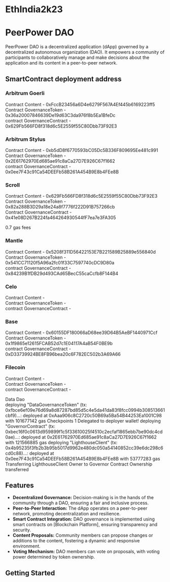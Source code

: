 # EthIndia2k23

# PeerPower DAO

PeerPower DAO is a decentralized application (dApp) governed by a decentralized autonomous organization (DAO). It empowers a community of participants to collaboratively manage and make decisions about the application and its content in a peer-to-peer network.

## SmartContract deployment address 

### Arbitrum Goerli
 
Contract Content - 0xFccB23456a6D4e6279F567A4Ef445b6169223ff5 </br>
Contract GovernanceToken - 0x36a20007846639De19d63C3da976f8b5Ea1BfeDc </br>
contract GovernanceContract - 0x629Fb566FD8f318d6c5E2559f55C80Dbb73F92E3 </br>

### Arbitrum Stylus

Contract Content - 0xb5dD8f6770593bC05Dc5B336F809695Ee481c991 </br>
Contract GovernanceToken - 0x2E61762970Ed685ae91c8aCa27D7E926C67f1662 </br>
contract GovernanceContract -  0x0ee7F43c91Ca54DEEFb58B261A454B9E8b4FEe8B </br>

### Scroll

Contract Content - 0x629Fb566FD8f318d6c5E2559f55C80Dbb73F92E3 </br>
Contract GovernanceToken - 0x82a288B3D29a18e24a8f7776f222D91B757266cb </br>
Contract GovernanceContract - 0x41e08D267B224fa464264930544fF7ea7e3FA305 </br>

0.7 gas fees

### Mantle

Contract Content - 0x5208f311D56422153E7B221589B25889e556840d </br>
Contract GovernanceToken - 0x541CC71120f5A96a2fc01f33C7597740cDC9D80a </br>
contract GovernanceContract - 0x84239B1fDB29d493CAd65BecC55caCcfb8F144B4 </br>

### Celo

Contract Content -  </br>
Contract GovernanceToken -  </br>
contract GovernanceContract -  </br>

### Base

Contract Content - 0x60155DF180066aD68ee39D64B5AeBF1440971Ccf </br>
Contract GovernanceToken - 0x1f9865e12615FCAB52d7c1E04117A4aB54F0BE9b </br>
contract GovernanceContract - 0xD33739924BE8FB96bea20c6F782EC502b3A69A66 </br>

### Filecoin

Contract Content -  </br>
Contract GovernanceToken -  </br>
contract GovernanceContract -  </br>

Data Dao </br>
deploying "DataGovernanceToken" (tx: 0xfbce6ef09e76d69a8d87287bd85d5c4e5da41da83f8fcc0994b308513661cbf9)...: deployed at 0xAaa906c8C2720c50B69a5Ba54B44253Ea1001C98 with 101677142 gas
Checkpoints 1
Delegated to deployer wallet!
deploying "GovernorContract" (tx: 0xbec16f0c0613d959899f1c5f33610025f4510c2ecfaf1865ebb7be90dc4cd0ae)...: deployed at 0x2E61762970Ed685ae91c8aCa27D7E926C67f1662 with 121566885 gas
deploying "LighthouseClient" (tx: 0x4b95235f3fb2b3b95b5017d9962e480dc050a54140852cc39e6dc298c6cd0c88)...: deployed at 0x0ee7F43c91Ca54DEEFb58B261A454B9E8b4FEe8B with 53777283 gas
Transferring LighthouseClient Owner to Governor Contract
Ownership transferred


## Features

- **Decentralized Governance:** Decision-making is in the hands of the community through a DAO, ensuring a fair and inclusive process.
- **Peer-to-Peer Interaction:** The dApp operates on a peer-to-peer network, promoting decentralization and resilience.
- **Smart Contract Integration:** DAO governance is implemented using smart contracts on [Blockchain Platform], ensuring transparency and security.
- **Content Proposals:** Community members can propose changes or additions to the content, fostering a dynamic and responsive environment.
- **Voting Mechanism:** DAO members can vote on proposals, with voting power determined by token ownership.

## Getting Started
